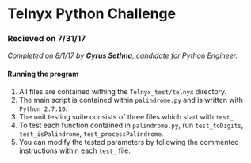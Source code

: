 # Telnyx Python Challenge

### Recieved on 7/31/17
_Completed on 8/1/17 by **Cyrus Sethna**, candidate for Python Engineer._

#### Running the program
1. All files are contained withing the `Telnyx_test/telnyx` directory.
1. The main script is contained within `palindrome.py` and is written with `Python 2.7.10`.
1. The unit testing suite consists of three files which start with `test_`.
1. To test each function contained in `palindrome.py`, run `test_toDigits`, `test_isPalindrome`, `test_processPalindrome`.
1. You can modify the tested parameters by following the commented instructions within each `test_` file.
